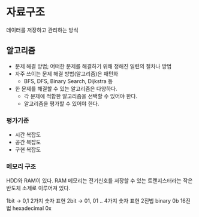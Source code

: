 # 자료구조 
데이터를 저장하고 관리하는 방식

## 알고리즘 
- 문제 해결 방법; 어떠한 문제를 해결하기 위해 정해진 일련의 절차나 방법
- 자주 쓰이는 문제 해결 방법(알고리즘)은 패턴화
  - BFS, DFS, Binary Search, Dijkstra 등
- 한 문제를 해결할 수 있는 알고리즘은 다양하다.
  - 각 문제에 적합한 알고리즘을 선택할 수 있어야 한다. 
  - 알고리즘을 평가할 수 있어야 한다.

### 평가기준 
- 시간 복잡도
- 공간 복잡도
- 구현 복잡도

### 메모리 구조
HDD와 RAM이 있다.
RAM 메모리는 전기신호를 저장할 수 있는 트랜지스터라는 작은 반도체 소제로 
이루어져 있다.

1bit -> 0,1 2가지 숫자 표현 
2bit -> 01, 01 .. 4가지 숫자 표현
2진법 binary 0b
16진법 hexadecimal 0x
